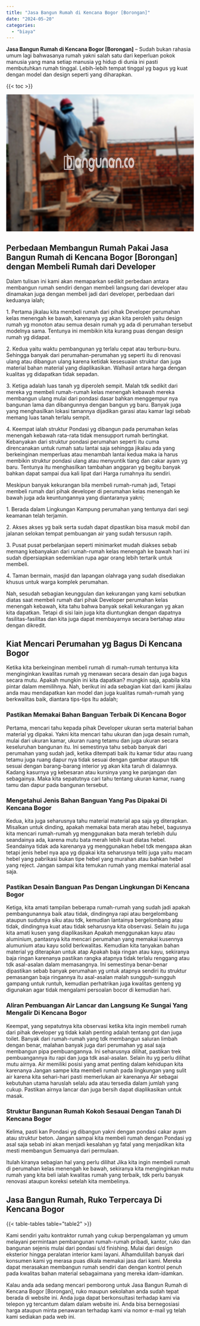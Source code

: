 ```yaml
---
title: "Jasa Bangun Rumah di Kencana Bogor [Borongan]"
date: "2024-05-20"
categories: 
  - "biaya"
---
```


**Jasa Bangun Rumah di Kencana Bogor \[Borongan\]** – Sudah bukan rahasia umum lagi bahwasanya rumah yakni salah satu dari keperluan pokok manusia yang mana setiap manusia yg hidup di dunia ini pasti membutuhkan rumah tinggal. Lebih-lebih tempat tinggal yg bagus yg kuat dengan model dan design seperti yang diharapkan.

{{< toc >}}

![Jasa Bangun Rumah di Kencana Bogor [Borongan]](/images/borong-bangunan-34.png)

## Perbedaan Membangun Rumah Pakai Jasa Bangun Rumah di Kencana Bogor \[Borongan\] dengan Membeli Rumah dari Developer

Dalam tulisan ini kami akan memaparkan sedikit perbedaan antara membangun rumah sendiri dengan membeli langsung dari developer atau dinamakan juga dengan membeli jadi dari developer, perbedaan dari keduanya ialah;

1\. Pertama jikalau kita membeli rumah dari pihak Developer perumahan kelas menengah ke bawah, karenanya yg akan kita peroleh yaitu design rumah yg monoton atau semua desain rumah yg ada di perumahan tersebut modelnya sama. Tentunya ini membikin kita kurang puas dengan design rumah yg didapat.

2\. Kedua yaitu waktu pembangunan yg terlalu cepat atau terburu-buru. Sehingga banyak dari perumahan-perumahan yg seperti itu di renovasi ulang atau dibangun ulang karena ketidak kesesuaian struktur dan juga material bahan material yang diaplikasikan. Walhasil antara harga dengan kualitas yg didapatkan tidak sepadan.

3\. Ketiga adalah luas tanah yg diperoleh sempit. Malah tdk sedikit dari mereka yg membeli rumah-rumah kelas menengah kebawah mereka membangun ulang mulai dari pondasi dasar bahkan menggempur nya bangunan lama dan dibangunnya dengan bangun yg baru. Banyak juga yang menghasilkan lokasi tamannya dijadikan garasi atau kamar lagi sebab memang luas tanah terlalu sempit.

4\. Keempat ialah struktur Pondasi yg dibangun pada perumahan kelas menengah kebawah rata-rata tidak mensupport rumah bertingkat. Kebanyakan dari struktur pondasi perumahan seperti itu cuma direncanakan untuk rumah satu lantai saja sehingga jikalau ada yang berkeinginan memperluas atau menambah lantai kedua maka ia harus membikin struktur pondasi ulang atau menyuntik tiang dan cakar ayam yg baru. Tentunya itu menghasilkan tambahan anggaran yg begitu banyak bahkan dapat sampai dua kali lipat dari Harga rumahnya itu sendiri.

Meskipun banyak kekurangan bila membeli rumah-rumah jadi, Tetapi membeli rumah dari pihak developer di perumahan kelas menengah ke bawah juga ada keuntungannya yang diantaranya yakni;

1\. Berada dalam Lingkungan Kampung perumahan yang tentunya dari segi keamanan telah terjamin.

2\. Akses akses yg baik serta sudah dapat dipastikan bisa masuk mobil dan jalanan selokan tempat pembuangan air yang sudah tersusun rapih.

3\. Pusat pusat perbelanjaan seperti minimarket mudah diakses sebab memang kebanyakan dari rumah-rumah kelas menengah ke bawah hari ini sudah dipersiapkan sedemikian rupa agar orang lebih tertarik untuk membeli.

4\. Taman bermain, masjid dan lapangan olahraga yang sudah disediakan khusus untuk warga komplek perumahan.

Nah, sesudah sebagian keunggulan dan kekurangan yang kami sebutkan diatas saat membeli rumah dari pihak Developer perumahan kelas menengah kebawah, kita tahu bahwa banyak sekali kekurangan yg akan kita dapatkan. Tetapi di sisi lain juga kita diuntungkan dengan dapatnya fasilitas-fasilitas dan kita juga dapat membayarnya secara bertahap atau dengan dikredit.

## Kiat Mencari Perumahan yg Bagus Di Kencana Bogor

Ketika kita berkeinginan membeli rumah di rumah-rumah tentunya kita menginginkan kwalitas rumah yg menawan secara desain dan juga bagus secara mutu. Apakah mungkin ini kita dapatkan? mungkin saja, apabila kita pintar dalam memilihnya. Nah, berikut ini ada sebagian kiat dari kami jikalau anda mau mendapatkan kan model dan juga kualitas rumah-rumah yang berkwalitas baik, diantara tips-tips Itu adalah;

### Pastikan Memakai Bahan Banguan Terbaik Di Kencana Bogor

Pertama, mencari tahu kepada pihak Developer ukuran serta material bahan material yg dipakai. Yakni kita mencari tahu ukuran dan juga desain rumah, mulai dari ukuran kamar, ukuran ruang tetamu dan juga ukuran secara keseluruhan bangunan itu. Ini semestinya tahu sebab banyak dari perumahan yang sudah jadi, ketika ditempati baik itu kamar tidur atau ruang tetamu juga ruang dapur nya tidak sesuai dengan gambar ataupun tdk sesuai dengan barang-barang interior yg akan kita taruh di dalamnya. Kadang kasurnya yg kebesaran atau kursinya yang ke panjangan dan sebagainya. Maka kita sepatutnya cari tahu tentang ukuran kamar, ruang tamu dan dapur pada bangunan tersebut.

### Mengetahui Jenis Bahan Banguan Yang Pas Dipakai Di Kencana Bogor

Kedua, kita juga seharusnya tahu material material apa saja yg diterapkan. Misalkan untuk dinding, apakah memakai bata merah atau hebel, bagusnya kita mencari rumah-rumah yg menggunakan bata merah terlebih dulu seandainya ada, karena mutu bata merah lebih kuat diatas hebel. Seandainya tidak ada karenanya yg menggunakan hebel tdk mengapa akan tetapi jenis hebel nya apa yg dipakai kita seharusnya teliti juga yaitu macam hebel yang pabrikasi bukan tipe hebel yang murahan atau bahkan hebel yang reject. Jangan sampai kita temukan rumah yang memkai material asal saja.

### Pastikan Desain Banguan Pas Dengan Lingkungan Di Kencana Bogor

Ketiga, kita amati tampilan beberapa rumah-rumah yang sudah jadi apakah pembangunannya baik atau tidak, dindingnya rapi atau bergelombang ataupun sudutnya siku atau tdk, kemudian lantainya bergelombang atau tidak, dindingnya kuat atau tidak seharusnya kita observasi. Selain itu juga kita amati kusen yang diaplikasikan Apakah menggunakan kayu atau aluminium, pantasnya kita mencari perumahan yang memakai kusennya alumunium atau kayu solid berkwalitas. Kemudian kita tanyakan bahan material yg diterapkan untuk atap Apakah baja ringan atau kayu, sekiranya baja ringan karenanya pastikan rangka atapnya tidak terlalu renggang atau tdk asal-asalan dalam memasangnya. Ini semestinya benar-benar dipastikan sebab banyak perumahan yg untuk atapnya sendiri itu struktur pemasangan baja ringannya itu asal-asalan malah sungguh-sungguh gampang untuk runtuh, kemudian perhatrikan juga kwalitas genteng yg digunakan agar tidak mengalami persoalan bocor di kemudian hari.

### Aliran Pembuangan Air Lancar dan Langsung Ke Sungai Yang Mengalir Di Kencana Bogor

Keempat, yang sepatutnya kita observasi ketika kita ingin membeli rumah dari pihak developer yg tidak kalah penting adalah tentang got dan juga toilet. Banyak dari rumah-rumah yang tdk membangun saluran limbah dengan benar, malahan banyak juga dari perumahan yg asal saja membangun pipa pembuangannya. Ini seharusnya dilihat, pastikan trek pembuangannya itu rapi dan juga tdk asal-asalan. Selain itu yg perlu dilihat mutu airnya. Air memiliki posisi yang amat penting dalam kehidupan kita karenanya Jangan sampe kita membeli rumah pada lingkungan yang sulit air karena kita sehari-hari pasti memerlukan air karenanya Air sebagai kebutuhan utama haruslah selalu ada atau tersedia dalam jumlah yang cukup. Pastikan airnya lancar dan juga bersih dapat diaplikasikan untuk masak.

### Struktur Bangunan Rumah Kokoh Sesauai Dengan Tanah Di Kencana Bogor

Kelima, pasti kan Pondasi yg dibangun yakni dengan pondasi cakar ayam atau struktur beton. Jangan sampai kita membeli rumah dengan Pondasi yg asal saja sebab ini akan menjadi kesalahan yg fatal yang menjadikan kita mesti membangun Semuanya dari permulaan.

Itulah kiranya sebagian hal yang perlu dilihat Jika kita ingin membeli rumah di perumahan kelas menengah ke bawah, sekiranya kita menginginkan mutu rumah yang kita beli ialah kwalitas rumah yang terbaik, tdk perlu banyak renovasi ataupun koreksi setelah kita membelinya.

## Jasa Bangun Rumah, Ruko Terpercaya Di Kencana Bogor

{{< table-tables table="table2" >}}

Kami sendiri yaitu kontraktor rumah yang cukup berpengalaman yg umum melayani permintaan pembangunan rumah-rumah pribadi, kantor, ruko dan bangunan sejenis mulai dari pondasi s/d finishing. Mulai dari design eksterior hingga peralatan interior kami layani. Alhamdulillah banyak dari konsumen kami yg merasa puas dikala memakai jasa dari kami. Mereka dapat merasakan membangun rumah sendiri dan dengan kontrol penuh pada kwalitas bahan material sebagaimana yang mereka idam-idamkan.

Kalau anda ada sedang mencari pemborong untuk Jasa Bangun Rumah di Kencana Bogor \[Borongan\], ruko maupun sekolahan anda sudah tepat berada di website ini. Anda juga dapat berkonsultasi terhadap kami via telepon yg tercantum dalam dalam website ini. Anda bisa bernegosiasi harga ataupun minta penawaran terhadap kami via nomor e-mail yg telah kami sediakan pada web ini.
